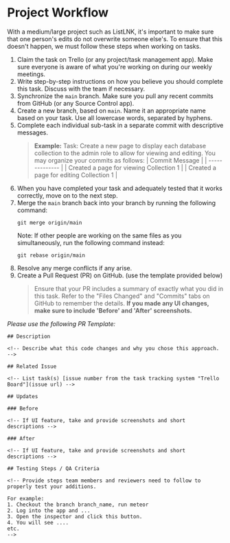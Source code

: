 # Project Workflow
With a medium/large project such as ListLNK, it's important to make sure that one person's edits do not overwrite someone else's. To ensure that this doesn't happen, we must follow these steps when working on tasks.

1. Claim the task on Trello (or any project/task management app). Make sure everyone is aware of what you're working on during our weekly meetings.
2. Write step-by-step instructions on how you believe you should complete this task. Discuss with the team if necessary.
3. Synchronize the `main` branch. Make sure you pull any recent commits from GitHub (or any Source Control app).
4. Create a new branch, based on `main`. Name it an appropriate name based on your task. Use all lowercase words, separated by hyphens.
5. Complete each individual sub-task in a separate commit with descriptive messages.
    > **Example:** Task: Create a new page to display each database collection to the admin role to allow for viewing and editing. You may organize your commits as follows:
    >  | Commit Message |
    >  | -------------- |
    >  | Created a page for viewing Collection 1 |
    >  | Created a page for editing Collection 1 |
6. When you have completed your task and adequately tested that it works correctly, move on to the next step.
7. Merge the `main` branch back into your branch by running the following command:
    ```
    git merge origin/main
    ```
    Note: If other people are working on the same files as you simultaneously, run the following command instead:
    ```
    git rebase origin/main
    ```
8. Resolve any merge conflicts if any arise.
9. Create a Pull Request (PR) on GitHub. (use the template provided below)
    > Ensure that your PR includes a summary of exactly what you did in this task. Refer to the "Files Changed" and "Commits" tabs on GitHub to remember the details. **If you made any UI changes, make sure to include 'Before' and 'After' screenshots.**

<em>Please use the following PR Template:</em>

```
## Description

<!-- Describe what this code changes and why you chose this approach. -->

## Related Issue

<!-- List task(s) [issue number from the task tracking system "Trello Board"](issue url) -->

## Updates

### Before

<!-- If UI feature, take and provide screenshots and short descriptions -->

### After

<!-- If UI feature, take and provide screenshots and short descriptions -->

## Testing Steps / QA Criteria

<!-- Provide steps team members and reviewers need to follow to properly test your additions.

For example:
1. Checkout the branch branch_name, run meteor
2. Log into the app and ...
3. Open the inspector and click this button.
4. You will see ....
etc.
-->
```